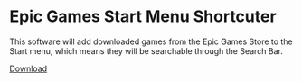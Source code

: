 # Epic Games Start Menu Shortcuter
This software will add downloaded games from the Epic Games Store to the Start menu, which means they will be searchable through the Search Bar.

[Download](https://github.com/DroidExter/Epic-Games-Start-Menu-Shortcuter/releases/latest/download/Epic.Games.Start.Menu.Shortcuter.exe)
